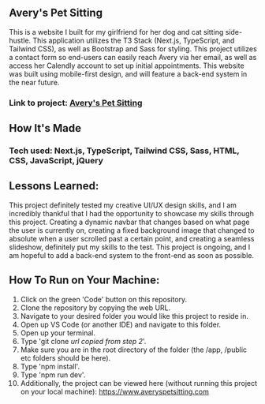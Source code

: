 ## Avery's Pet Sitting

This is a website I built for my girlfriend for her dog and cat sitting side-hustle. This application utilizes the T3 Stack (Next.js, TypeScript, and Tailwind CSS), as well as Bootstrap and Sass for styling. This project utilizes a contact form so end-users can easily reach Avery via her email, as well as access her Calendly account to set up initial appointments. This website was built using mobile-first design, and will feature a back-end system in the near future.

### Link to project: [Avery's Pet Sitting](https://www.averyspetsitting.com)

## How It's Made

### Tech used: Next.js, TypeScript, Tailwind CSS, Sass, HTML, CSS, JavaScript, jQuery

## Lessons Learned:

This project definitely tested my creative UI/UX design skills, and I am incredibly thankful that I had the opportunity to showcase my skills through this project. Creating a dynamic navbar that changes based on what page the user is currently on, creating a fixed background image that changed to absolute when a user scrolled past a certain point, and creating a seamless slideshow, definitely put my skills to the test. This project is ongoing, and I am hopeful to add a back-end system to the front-end as soon as possible.

## How To Run on Your Machine:

1. Click on the green 'Code' button on this repository.
2. Clone the repository by copying the web URL.
3. Navigate to your desired folder you would like this project to reside in.
4. Open up VS Code (or another IDE) and navigate to this folder.
5. Open up your terminal.
6. Type 'git clone _url copied from step 2_'.
7. Make sure you are in the root directory of the folder (the /app, /public etc folders should be here).
8. Type 'npm install'.
9. Type 'npm run dev'.
10. Additionally, the project can be viewed here (without running this project on your local machine): https://www.averyspetsitting.com
